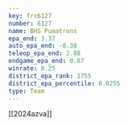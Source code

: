 ```yaml
---
key: frc6127
number: 6127
name: BHS Pumatrons
epa_end: 3.37
auto_epa_end: -0.38
teleop_epa_end: 2.88
endgame_epa_end: 0.87
winrate: 0.25
district_epa_rank: 1755
district_epa_percentile: 0.0255
type: Team
---
```

[[2024azva]]
